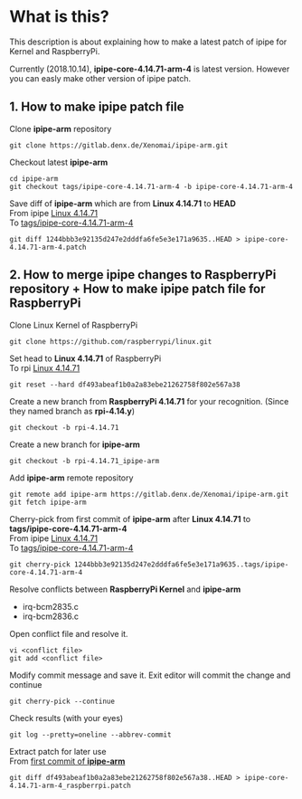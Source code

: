 # What is this?
This description is about explaining how to make a latest patch of ipipe for Kernel and RaspberryPi.

Currently (2018.10.14), **ipipe-core-4.14.71-arm-4** is latest version. However you can easly make other version of ipipe patch.

## 1. How to make ipipe patch file

Clone **ipipe-arm** repository
```
git clone https://gitlab.denx.de/Xenomai/ipipe-arm.git
```

Checkout latest **ipipe-arm**
```
cd ipipe-arm
git checkout tags/ipipe-core-4.14.71-arm-4 -b ipipe-core-4.14.71-arm-4
```

Save diff of **ipipe-arm** which are from **Linux 4.14.71** to **HEAD**  
From ipipe [Linux 4.14.71](https://gitlab.denx.de/Xenomai/ipipe-arm/commit/1244bbb3e92135d247e2dddfa6fe5e3e171a9635)  
To [tags/ipipe-core-4.14.71-arm-4](https://gitlab.denx.de/Xenomai/ipipe-arm/commit/b7600fd089fdcbd5aae5385b42498259924ca2fb)
```
git diff 1244bbb3e92135d247e2dddfa6fe5e3e171a9635..HEAD > ipipe-core-4.14.71-arm-4.patch
```


## 2. How to merge ipipe changes to RaspberryPi repository + How to make ipipe patch file for RaspberryPi
Clone Linux Kernel of RaspberryPi
```
git clone https://github.com/raspberrypi/linux.git
```

Set head to **Linux 4.14.71** of RaspberryPi  
To rpi [Linux 4.14.71](https://github.com/raspberrypi/linux/commit/df493abeaf1b0a2a83ebe21262758f802e567a38)
```
git reset --hard df493abeaf1b0a2a83ebe21262758f802e567a38
```

Create a new branch from **RaspberryPi 4.14.71** for your recognition. (Since they named branch as **rpi-4.14.y**)
```
git checkout -b rpi-4.14.71
```

Create a new branch for **ipipe-arm**
```
git checkout -b rpi-4.14.71_ipipe-arm
```

Add **ipipe-arm** remote repository
```
git remote add ipipe-arm https://gitlab.denx.de/Xenomai/ipipe-arm.git
git fetch ipipe-arm
```

Cherry-pick from first commit of **ipipe-arm** after **Linux 4.14.71** to **tags/ipipe-core-4.14.71-arm-4**  
From ipipe [Linux 4.14.71](https://gitlab.denx.de/Xenomai/ipipe-arm/commit/1244bbb3e92135d247e2dddfa6fe5e3e171a9635)  
To [tags/ipipe-core-4.14.71-arm-4](https://gitlab.denx.de/Xenomai/ipipe-arm/commit/b7600fd089fdcbd5aae5385b42498259924ca2fb)
```
git cherry-pick 1244bbb3e92135d247e2dddfa6fe5e3e171a9635..tags/ipipe-core-4.14.71-arm-4
```

Resolve conflicts between **RaspberryPi Kernel** and **ipipe-arm**  
* irq-bcm2835.c
* irq-bcm2836.c
  
Open conflict file and resolve it.
```
vi <conflict file>
git add <conflict file>
```

Modify commit message and save it. Exit editor will commit the change and continue
```
git cherry-pick --continue
```

Check results (with your eyes)
```
git log --pretty=oneline --abbrev-commit
```

Extract patch for later use  
From [first commit of **ipipe-arm**](https://github.com/raspberrypi/linux/commit/df493abeaf1b0a2a83ebe21262758f802e567a38)
```
git diff df493abeaf1b0a2a83ebe21262758f802e567a38..HEAD > ipipe-core-4.14.71-arm-4_raspberrpi.patch
```
